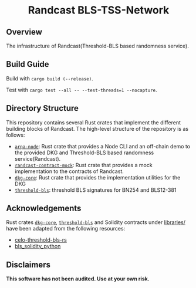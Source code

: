 <h1 align="center">Randcast BLS-TSS-Network</h1>

## Overview

The infrastructure of Randcast(Threshold-BLS based randomness service).

## Build Guide

Build with `cargo build (--release)`.

Test with `cargo test --all -- --test-threads=1 --nocapture`.

## Directory Structure

This repository contains several Rust crates that implement the different building blocks of Randcast. The high-level structure of the repository is as follows:

- [`arpa-node`](crates/arpa-node): Rust crate that provides a Node CLI and an off-chain demo to the provided DKG and Threshold-BLS based randomness service(Randcast).
- [`randcast-contract-mock`](crates/randcast-contract-mock): Rust crate that provides a mock implementation to the contracts of Randcast.
- [`dkg-core`](crates/dkg-core): Rust crate that provides the implementation utilities for the DKG
- [`threshold-bls`](crates/threshold-bls): threshold BLS signatures for BN254 and BLS12-381

## Acknowledgements

Rust crates [`dkg-core`](crates/dkg-core), [`threshold-bls`](crates/threshold-bls) and Solidity contracts under [libraries/](contracts/src/libraries) have been adapted from the following resources:

- [celo-threshold-bls-rs](https://github.com/celo-org/celo-threshold-bls-rs)
- [bls_solidity_python](https://github.com/ChihChengLiang/bls_solidity_python)

## Disclaimers

**This software has not been audited. Use at your own risk.**
